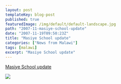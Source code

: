```yaml
---
layout: post
templateKey: blog-post
published: true
featuredImage: /img/default/default-landscape.jpg
path: "2007-11-masiye-school-update"
date: "2007-11-19T09:50:23Z"
title: "Masiye School update"
categories: ["News from Malawi"]
tags: [malawi]
excerpt: "Masiye School update"
---
```


[Masiye School update](/files/news/Masiye%20update.pdf)

![](https://www.landirani.org/image_library/news/thumb-200x200/49954967680c1cnv00105.jpg)
